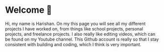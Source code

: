 <h1>
  Welcome 👋
</h1>
Hi, my name is Harishan. On my this page you will see all my different projects I have worked on, from things like school projects, personal projects, and freelance projects. I also really like editing videos, which can be found on my Youtube channel. This Github account is really so that I stay consistent with building and coding, which I think is very important. 
